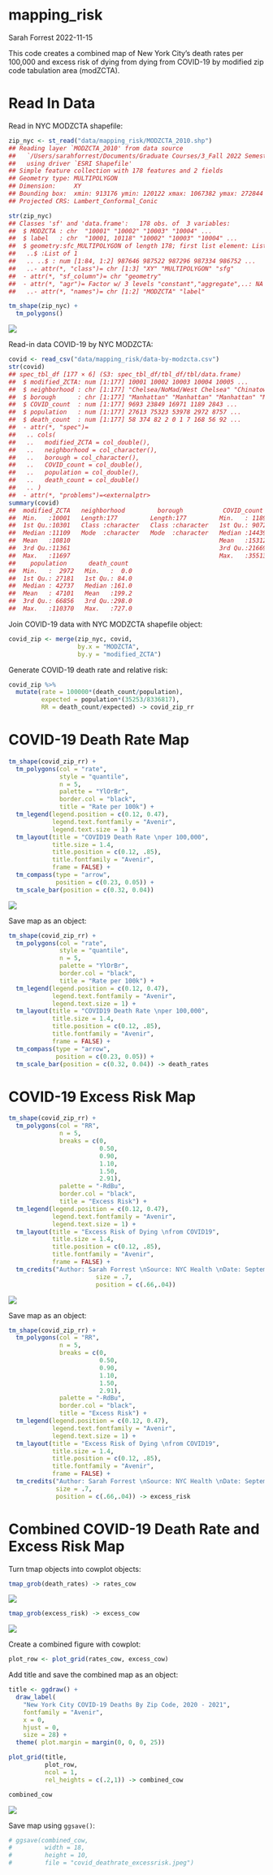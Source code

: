 mapping_risk
================
Sarah Forrest
2022-11-15

This code creates a combined map of New York City’s death rates per
100,000 and excess risk of dying from dying from COVID-19 by modified
zip code tabulation area (modZCTA).

# Read In Data

Read in NYC MODZCTA shapefile:

``` r
zip_nyc <- st_read("data/mapping_risk/MODZCTA_2010.shp")
## Reading layer `MODZCTA_2010' from data source 
##   `/Users/sarahforrest/Documents/Graduate Courses/3_Fall 2022 Semester/Public Health GIS/R code/gis/data/mapping_risk/MODZCTA_2010.shp' 
##   using driver `ESRI Shapefile'
## Simple feature collection with 178 features and 2 fields
## Geometry type: MULTIPOLYGON
## Dimension:     XY
## Bounding box:  xmin: 913176 ymin: 120122 xmax: 1067382 ymax: 272844
## Projected CRS: Lambert_Conformal_Conic

str(zip_nyc)
## Classes 'sf' and 'data.frame':   178 obs. of  3 variables:
##  $ MODZCTA : chr  "10001" "10002" "10003" "10004" ...
##  $ label   : chr  "10001, 10118" "10002" "10003" "10004" ...
##  $ geometry:sfc_MULTIPOLYGON of length 178; first list element: List of 1
##   ..$ :List of 1
##   .. ..$ : num [1:84, 1:2] 987646 987522 987296 987334 986752 ...
##   ..- attr(*, "class")= chr [1:3] "XY" "MULTIPOLYGON" "sfg"
##  - attr(*, "sf_column")= chr "geometry"
##  - attr(*, "agr")= Factor w/ 3 levels "constant","aggregate",..: NA NA
##   ..- attr(*, "names")= chr [1:2] "MODZCTA" "label"

tm_shape(zip_nyc) +
  tm_polygons()
```

![](mapping_risk_files/figure-gfm/unnamed-chunk-1-1.png)<!-- -->

Read-in data COVID-19 by NYC MODZCTA:

``` r
covid <- read_csv("data/mapping_risk/data-by-modzcta.csv")
str(covid)
## spec_tbl_df [177 × 6] (S3: spec_tbl_df/tbl_df/tbl/data.frame)
##  $ modified_ZCTA: num [1:177] 10001 10002 10003 10004 10005 ...
##  $ neighborhood : chr [1:177] "Chelsea/NoMad/West Chelsea" "Chinatown/Lower East Side" "East Village/Gramercy/Greenwich Village" "Financial District" ...
##  $ borough      : chr [1:177] "Manhattan" "Manhattan" "Manhattan" "Manhattan" ...
##  $ COVID_count  : num [1:177] 9693 23849 16971 1189 2843 ...
##  $ population   : num [1:177] 27613 75323 53978 2972 8757 ...
##  $ death_count  : num [1:177] 58 374 82 2 0 1 7 168 56 92 ...
##  - attr(*, "spec")=
##   .. cols(
##   ..   modified_ZCTA = col_double(),
##   ..   neighborhood = col_character(),
##   ..   borough = col_character(),
##   ..   COVID_count = col_double(),
##   ..   population = col_double(),
##   ..   death_count = col_double()
##   .. )
##  - attr(*, "problems")=<externalptr>
summary(covid)
##  modified_ZCTA   neighborhood         borough           COVID_count   
##  Min.   :10001   Length:177         Length:177         Min.   : 1189  
##  1st Qu.:10301   Class :character   Class :character   1st Qu.: 9072  
##  Median :11109   Mode  :character   Mode  :character   Median :14439  
##  Mean   :10810                                         Mean   :15312  
##  3rd Qu.:11361                                         3rd Qu.:21669  
##  Max.   :11697                                         Max.   :35513  
##    population      death_count   
##  Min.   :  2972   Min.   :  0.0  
##  1st Qu.: 27181   1st Qu.: 84.0  
##  Median : 42737   Median :161.0  
##  Mean   : 47101   Mean   :199.2  
##  3rd Qu.: 66856   3rd Qu.:298.0  
##  Max.   :110370   Max.   :727.0
```

Join COVID-19 data with NYC MODZCTA shapefile object:

``` r
covid_zip <- merge(zip_nyc, covid, 
                   by.x = "MODZCTA",
                   by.y = "modified_ZCTA")
```

Generate COVID-19 death rate and relative risk:

``` r
covid_zip %>% 
  mutate(rate = 100000*(death_count/population),
         expected = population*(35253/8336817),
         RR = death_count/expected) -> covid_zip_rr
```

# COVID-19 Death Rate Map

``` r
tm_shape(covid_zip_rr) +
  tm_polygons(col = "rate",
              style = "quantile",
              n = 5,
              palette = "YlOrBr",
              border.col = "black",
              title = "Rate per 100k") +
  tm_legend(legend.position = c(0.12, 0.47),
            legend.text.fontfamily = "Avenir",
            legend.text.size = 1) +
  tm_layout(title = "COVID19 Death Rate \nper 100,000",
            title.size = 1.4,                                                  
            title.position = c(0.12, .85),  
            title.fontfamily = "Avenir",
            frame = FALSE) +
  tm_compass(type = "arrow",
             position = c(0.23, 0.05)) +
  tm_scale_bar(position = c(0.32, 0.04))
```

![](mapping_risk_files/figure-gfm/unnamed-chunk-5-1.png)<!-- -->

Save map as an object:

``` r
tm_shape(covid_zip_rr) +
  tm_polygons(col = "rate",
              style = "quantile",
              n = 5,
              palette = "YlOrBr",
              border.col = "black",
              title = "Rate per 100k") +
  tm_legend(legend.position = c(0.12, 0.47),
            legend.text.fontfamily = "Avenir",
            legend.text.size = 1) +
  tm_layout(title = "COVID19 Death Rate \nper 100,000",
            title.size = 1.4,                                                  
            title.position = c(0.12, .85),  
            title.fontfamily = "Avenir",
            frame = FALSE) +
  tm_compass(type = "arrow",
             position = c(0.23, 0.05)) +
  tm_scale_bar(position = c(0.32, 0.04)) -> death_rates
```

# COVID-19 Excess Risk Map

``` r
tm_shape(covid_zip_rr) +
  tm_polygons(col = "RR",
              n = 5,
              breaks = c(0, 
                         0.50, 
                         0.90, 
                         1.10, 
                         1.50, 
                         2.91),
              palette = "-RdBu",  
              border.col = "black",
              title = "Excess Risk") +
  tm_legend(legend.position = c(0.12, 0.47),
            legend.text.fontfamily = "Avenir",
            legend.text.size = 1) +
  tm_layout(title = "Excess Risk of Dying \nfrom COVID19",
            title.size = 1.4,                                                  
            title.position = c(0.12, .85),  
            title.fontfamily = "Avenir",
            frame = FALSE) +
  tm_credits("Author: Sarah Forrest \nSource: NYC Health \nDate: September 14, 2022",
                        size = .7,
                        position = c(.66,.04))
```

![](mapping_risk_files/figure-gfm/unnamed-chunk-7-1.png)<!-- -->

Save map as an object:

``` r
tm_shape(covid_zip_rr) +
  tm_polygons(col = "RR",
              n = 5,
              breaks = c(0, 
                         0.50, 
                         0.90, 
                         1.10, 
                         1.50, 
                         2.91),
              palette = "-RdBu",  
              border.col = "black",
              title = "Excess Risk") +
  tm_legend(legend.position = c(0.12, 0.47),
            legend.text.fontfamily = "Avenir",
            legend.text.size = 1) +
  tm_layout(title = "Excess Risk of Dying \nfrom COVID19",
            title.size = 1.4,                                                  
            title.position = c(0.12, .85),  
            title.fontfamily = "Avenir",
            frame = FALSE) +
  tm_credits("Author: Sarah Forrest \nSource: NYC Health \nDate: September 14, 2022",
             size = .7,
             position = c(.66,.04)) -> excess_risk
```

# Combined COVID-19 Death Rate and Excess Risk Map

Turn tmap objects into cowplot objects:

``` r
tmap_grob(death_rates) -> rates_cow
```

![](mapping_risk_files/figure-gfm/unnamed-chunk-9-1.png)<!-- -->

``` r
tmap_grob(excess_risk) -> excess_cow
```

![](mapping_risk_files/figure-gfm/unnamed-chunk-9-2.png)<!-- -->

Create a combined figure with cowplot:

``` r
plot_row <- plot_grid(rates_cow, excess_cow)
```

Add title and save the combined map as an object:

``` r
title <- ggdraw() + 
  draw_label(
    "New York City COVID-19 Deaths By Zip Code, 2020 - 2021",
    fontfamily = "Avenir",
    x = 0,
    hjust = 0,
    size = 28) +
  theme( plot.margin = margin(0, 0, 0, 25))

plot_grid(title,
          plot_row,
          ncol = 1,
          rel_heights = c(.2,1)) -> combined_cow

combined_cow
```

![](mapping_risk_files/figure-gfm/unnamed-chunk-11-1.png)<!-- -->

Save map using `ggsave()`:

``` r
# ggsave(combined_cow,
#         width = 18, 
#         height = 10,
#         file = "covid_deathrate_excessrisk.jpeg")
```
